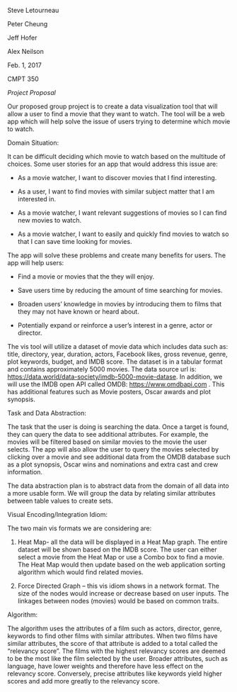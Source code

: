Steve Letourneau

Peter Cheung

Jeff Hofer

Alex Neilson

Feb. 1, 2017

CMPT 350

*Project Proposal*

Our proposed group project is to create a data visualization tool that will
allow a user to find a movie that they want to watch. The tool will be a web app
which will help solve the issue of users trying to determine which movie to
watch.

Domain Situation:

It can be difficult deciding which movie to watch based on the multitude of
choices. Some user stories for an app that would address this issue are:

-   As a movie watcher, I want to discover movies that I find interesting.

-   As a user, I want to find movies with similar subject matter that I am
    interested in.

-   As a movie watcher, I want relevant suggestions of movies so I can find new
    movies to watch.

-   As a movie watcher, I want to easily and quickly find movies to watch so
    that I can save time looking for movies.

The app will solve these problems and create many benefits for users. The app
will help users:

-   Find a movie or movies that the they will enjoy.

-   Save users time by reducing the amount of time searching for movies.

-   Broaden users’ knowledge in movies by introducing them to films that they
    may not have known or heard about.

-   Potentially expand or reinforce a user’s interest in a genre, actor or
    director.

The vis tool will utilize a dataset of movie data which includes data such as:
title, directory, year, duration, actors, Facebook likes, gross revenue, genre,
plot keywords, budget, and IMDB score. The dataset is in a tabular format and
contains approximately 5000 movies. The data source url is:
<https://data.world/data-society/imdb-5000-movie-datase>. In addition, we will
use the IMDB open API called OMDB: <https://www.omdbapi.com> . This has
additional features such as Movie posters, Oscar awards and plot synopsis.

Task and Data Abstraction:

The task that the user is doing is searching the data. Once a target is found,
they can query the data to see additional attributes. For example, the movies
will be filtered based on similar movies to the movie the user selects. The app
will also allow the user to query the movies selected by clicking over a movie
and see additional data from the OMDB database such as a plot synopsis, Oscar
wins and nominations and extra cast and crew information.

The data abstraction plan is to abstract data from the domain of all data into a
more usable form. We will group the data by relating similar attributes between
table values to create sets.

Visual Encoding/Integration Idiom:

The two main vis formats we are considering are:

1.  Heat Map- all the data will be displayed in a Heat Map graph. The entire
    dataset will be shown based on the IMDB score. The user can either select a
    movie from the Heat Map or use a Combo box to find a movie. The Heat Map
    would then update based on the web application sorting algorithm which would
    find related movies.

2.  Force Directed Graph – this vis idiom shows in a network format. The size of
    the nodes would increase or decrease based on user inputs. The linkages
    between nodes (movies) would be based on common traits.

Algorithm:

The algorithm uses the attributes of a film such as actors, director, genre,
keywords to find other films with similar attributes. When two films have
similar attributes, the score of that attribute is added to a total called the
“relevancy score”. The films with the highest relevancy scores are deemed to be
the most like the film selected by the user. Broader attributes, such as
language, have lower weights and therefore have less effect on the relevancy
score. Conversely, precise attributes like keywords yield higher scores and add
more greatly to the relevancy score.
